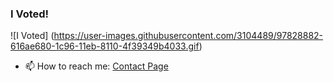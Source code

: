### I Voted!

![I Voted] (https://user-images.githubusercontent.com/3104489/97828882-616ae680-1c96-11eb-8110-4f39349b4033.gif)

- 📫  How to reach me: [Contact Page](https://portfolio.patbronson.com/contact)

<!--
**malevolentdust/malevolentdust** is a ✨ _special_ ✨ repository because its `README.md` (this file) appears on your GitHub profile.

Here are some ideas to get you started:

- 🔭 I’m currently working on ...
- 🌱 I’m currently learning ...
- 👯 I’m looking to collaborate on ...
- 🤔 I’m looking for help with ...
- 💬 Ask me about ...
- 📫 How to reach me: ...
- 😄 Pronouns: ...
- ⚡ Fun fact: ...
-->
